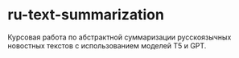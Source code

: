 # ru-text-summarization
Курсовая работа по абстрактной суммаризации русскоязычных новостных текстов с использованием моделей T5 и GPT.
